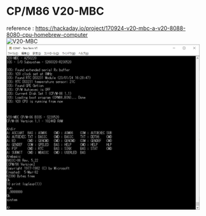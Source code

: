 # CP/M86 V20-MBC
reference : https://hackaday.io/project/170924-v20-mbc-a-v20-8088-8080-cpu-homebrew-computer
\
![V20-MBC](https://github.com/kadokuratsuyoshi/retro_computing/blob/main/CPM86_V20-MBC/68k-MBC.JPG)
\
![boot](https://github.com/kadokuratsuyoshi/retro_computing/blob/main/CPM86_V20-MBC/boot.jpg)
